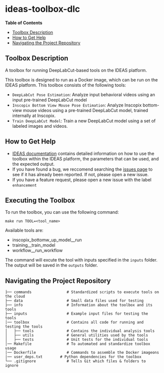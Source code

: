 # ideas-toolbox-dlc


**Table of Contents**
- [Toolbox Description](#toolbox-description)
- [How to Get Help](#how-to-get-help)
- [Navigating the Project Repository](#navigating-the-project-repository)


## Toolbox Description
A toolbox for running DeepLabCut-based tools on the IDEAS platform.

This toolbox is designed to run as a Docker image, which can be run on the IDEAS platform. This toolbox consists of the following tools:

- `DeepLabCut Pose Estimation`: Analyze input behavioral videos using an input pre-trained DeepLabCut model
- `Inscopix Bottom View Mouse Pose Estimation`: Analyze Inscopix bottom-view mouse videos using a pre-trained DeepLabCut model, trained internally at Inscopix.
- `Train DeepLabCut Model`: Train a new DeepLabCut model using a set of labeled images and videos.

## How to Get Help
- [IDEAS documentation](https://inscopix.github.io/ideas-docs/tools/dlc/workflow__run_workflow.html) contains detailed information on how to use the toolbox within the IDEAS platform, the parameters that can be used, and the expected output.
- If you have found a bug, we reccomend searching the [issues page](https://github.com/inscopix/ideas-toolbox-dlc/issues) to see if it has already been reported. If not, please open a new issue.
- If you have a feature request, please open a new issue with the label `enhancement`

## Executing the Toolbox

To run the toolbox, you can use the following command:

`make run TOOL=<tool_name>`

Available tools are:

- inscopix_bottomw_up_model__run
- training__train_model
- workflow__run_workflow

The command will excute the tool with inputs specified in the `inputs` folder. The output will be saved in the `outputs` folder.

## Navigating the Project Repository

```
├── commands                # Standardized scripts to execute tools on the cloud
├── data                    # Small data files used for testing
├── info                    # Information about the toolbox and its tools
├── inputs                  # Example input files for testing the tools
│── toolbox                 # Contains all code for running and testing the tools
│   ├── tools               # Contains the individual analysis tools
│   ├── utils               # General utilities used by the tools
│   ├── tests               # Unit tests for the individual tools
│── Makefile                # To automated and standardize toolbox usage
│── Dockerfile              # Commands to assemble the Docker imageons
|── user_deps.txt        # Python dependencies for the toolbox
└── .gitignore              # Tells Git which files & folders to ignore
```